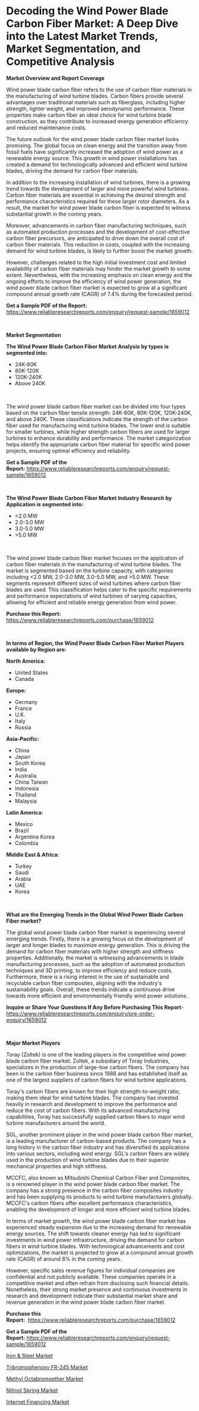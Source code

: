 <p><h1>Decoding the Wind Power Blade Carbon Fiber Market: A Deep Dive into the Latest Market Trends, Market Segmentation, and Competitive Analysis</h1></p><p><strong>Market Overview and Report Coverage</strong></p>
<p><p>Wind power blade carbon fiber refers to the use of carbon fiber materials in the manufacturing of wind turbine blades. Carbon fibers provide several advantages over traditional materials such as fiberglass, including higher strength, lighter weight, and improved aerodynamic performance. These properties make carbon fiber an ideal choice for wind turbine blade construction, as they contribute to increased energy generation efficiency and reduced maintenance costs.</p><p>The future outlook for the wind power blade carbon fiber market looks promising. The global focus on clean energy and the transition away from fossil fuels have significantly increased the adoption of wind power as a renewable energy source. This growth in wind power installations has created a demand for technologically advanced and efficient wind turbine blades, driving the demand for carbon fiber materials.</p><p>In addition to the increasing installation of wind turbines, there is a growing trend towards the development of larger and more powerful wind turbines. Carbon fiber materials are essential in achieving the desired strength and performance characteristics required for these larger rotor diameters. As a result, the market for wind power blade carbon fiber is expected to witness substantial growth in the coming years.</p><p>Moreover, advancements in carbon fiber manufacturing techniques, such as automated production processes and the development of cost-effective carbon fiber precursors, are anticipated to drive down the overall cost of carbon fiber materials. This reduction in costs, coupled with the increasing demand for wind turbine blades, is likely to further boost the market growth.</p><p>However, challenges related to the high initial investment cost and limited availability of carbon fiber materials may hinder the market growth to some extent. Nevertheless, with the increasing emphasis on clean energy and the ongoing efforts to improve the efficiency of wind power generation, the wind power blade carbon fiber market is expected to grow at a significant compound annual growth rate (CAGR) of 7.4% during the forecasted period.</p></p>
<p><strong>Get a Sample PDF of the Report:</strong> <a href="https://www.reliableresearchreports.com/enquiry/request-sample/1659012">https://www.reliableresearchreports.com/enquiry/request-sample/1659012</a></p>
<p>&nbsp;</p>
<p><strong>Market Segmentation</strong></p>
<p><strong>The Wind Power Blade Carbon Fiber Market Analysis by types is segmented into:</strong></p>
<p><ul><li>24K-80K</li><li>80K-120K</li><li>120K-240K</li><li>Above 240K</li></ul></p>
<p>&nbsp;</p>
<p><p>The wind power blade carbon fiber market can be divided into four types based on the carbon fiber tensile strength: 24K-80K, 80K-120K, 120K-240K, and above 240K. These classifications indicate the strength of the carbon fiber used for manufacturing wind turbine blades. The lower end is suitable for smaller turbines, while higher strength carbon fibers are used for larger turbines to enhance durability and performance. The market categorization helps identify the appropriate carbon fiber material for specific wind power projects, ensuring optimal efficiency and reliability.</p></p>
<p><strong>Get a Sample PDF of the Report:</strong>&nbsp;<a href="https://www.reliableresearchreports.com/enquiry/request-sample/1659012">https://www.reliableresearchreports.com/enquiry/request-sample/1659012</a></p>
<p>&nbsp;</p>
<p><strong>The Wind Power Blade Carbon Fiber Market Industry Research by Application is segmented into:</strong></p>
<p><ul><li><2.0 MW</li><li>2.0-3.0 MW</li><li>3.0-5.0 MW</li><li>>5.0 MW</li></ul></p>
<p>&nbsp;</p>
<p><p>The wind power blade carbon fiber market focuses on the application of carbon fiber materials in the manufacturing of wind turbine blades. The market is segmented based on the turbine capacity, with categories including <2.0 MW, 2.0-3.0 MW, 3.0-5.0 MW, and >5.0 MW. These segments represent different sizes of wind turbines where carbon fiber blades are used. This classification helps cater to the specific requirements and performance expectations of wind turbines of varying capacities, allowing for efficient and reliable energy generation from wind power.</p></p>
<p><strong>Purchase this Report:</strong>&nbsp; <a href="https://www.reliableresearchreports.com/purchase/1659012">https://www.reliableresearchreports.com/purchase/1659012</a></p>
<p>&nbsp;</p>
<p><strong>In terms of Region, the Wind Power Blade Carbon Fiber Market Players available by Region are:</strong></p>
<p>
    <p> <strong> North America: </strong>
        <ul>
            <li>United States</li>
            <li>Canada</li>
        </ul>
        </p> 
    <p> <strong> Europe: </strong>
        <ul>
            <li>Germany</li>
            <li>France</li>
            <li>U.K.</li>
            <li>Italy</li>
            <li>Russia</li>
        </ul>
        </p> 
    <p> <strong> Asia-Pacific: </strong>
        <ul>
            <li>China</li>
            <li>Japan</li>
            <li>South Korea</li>
            <li>India</li>
            <li>Australia</li>
            <li>China Taiwan</li>
            <li>Indonesia</li>
            <li>Thailand</li>
            <li>Malaysia</li>
        </ul>
        </p> 
    <p> <strong> Latin America: </strong>
        <ul>
            <li>Mexico</li>
            <li>Brazil</li>
            <li>Argentina Korea</li>
            <li>Colombia</li>
        </ul>
        </p> 
    <p> <strong> Middle East & Africa: </strong>
        <ul>
            <li>Turkey</li>
            <li>Saudi</li>
            <li>Arabia</li>
            <li>UAE</li>
            <li>Korea</li>
        </ul>
    </p>
    </p>
<p>&nbsp;</p>
<p><strong>What are the Emerging Trends in the Global Wind Power Blade Carbon Fiber market?</strong></p>
<p><p>The global wind power blade carbon fiber market is experiencing several emerging trends. Firstly, there is a growing focus on the development of larger and longer blades to maximize energy generation. This is driving the demand for carbon fiber materials with higher strength and stiffness properties. Additionally, the market is witnessing advancements in blade manufacturing processes, such as the adoption of automated production techniques and 3D printing, to improve efficiency and reduce costs. Furthermore, there is a rising interest in the use of sustainable and recyclable carbon fiber composites, aligning with the industry's sustainability goals. Overall, these trends indicate a continuous drive towards more efficient and environmentally friendly wind power solutions.</p></p>
<p><strong>Inquire or Share Your Questions If Any Before Purchasing This Report</strong>- <a href="https://www.reliableresearchreports.com/enquiry/pre-order-enquiry/1659012">https://www.reliableresearchreports.com/enquiry/pre-order-enquiry/1659012</a></p>
<p>&nbsp;</p>
<p><strong>Major Market Players</strong></p>
<p><p>Toray (Zoltek) is one of the leading players in the competitive wind power blade carbon fiber market. Zoltek, a subsidiary of Toray Industries, specializes in the production of large-tow carbon fibers. The company has been in the carbon fiber business since 1988 and has established itself as one of the largest suppliers of carbon fibers for wind turbine applications. </p><p>Toray's carbon fibers are known for their high strength-to-weight ratio, making them ideal for wind turbine blades. The company has invested heavily in research and development to improve the performance and reduce the cost of carbon fibers. With its advanced manufacturing capabilities, Toray has successfully supplied carbon fibers to major wind turbine manufacturers around the world.</p><p>SGL, another prominent player in the wind power blade carbon fiber market, is a leading manufacturer of carbon-based products. The company has a long history in the carbon fiber industry and has diversified its applications into various sectors, including wind energy. SGL's carbon fibers are widely used in the production of wind turbine blades due to their superior mechanical properties and high stiffness.</p><p>MCCFC, also known as Mitsubishi Chemical Carbon Fiber and Composites, is a renowned player in the wind power blade carbon fiber market. The company has a strong presence in the carbon fiber composites industry and has been supplying its products to wind turbine manufacturers globally. MCCFC's carbon fibers offer excellent performance characteristics, enabling the development of longer and more efficient wind turbine blades.</p><p>In terms of market growth, the wind power blade carbon fiber market has experienced steady expansion due to the increasing demand for renewable energy sources. The shift towards cleaner energy has led to significant investments in wind power infrastructure, driving the demand for carbon fibers in wind turbine blades. With technological advancements and cost optimizations, the market is projected to grow at a compound annual growth rate (CAGR) of around 8% in the coming years.</p><p>However, specific sales revenue figures for individual companies are confidential and not publicly available. These companies operate in a competitive market and often refrain from disclosing such financial details. Nonetheless, their strong market presence and continuous investments in research and development indicate their substantial market share and revenue generation in the wind power blade carbon fiber market.</p></p>
<p><strong>Purchase this Report:</strong>&nbsp;&nbsp;<a href="https://www.reliableresearchreports.com/purchase/1659012">https://www.reliableresearchreports.com/purchase/1659012</a></p>
<p></p>
<p><strong>Get a Sample PDF of the Report:</strong>&nbsp;<a href="https://www.reliableresearchreports.com/enquiry/request-sample/1659012">https://www.reliableresearchreports.com/enquiry/request-sample/1659012</a></p>
<p><p><a href="https://medium.com/@ridhantakke90/iron-amp-steel-market-size-growth-forecast-2023-2030-741547d9d0b5">Iron & Steel Market</a></p><p><a href="https://github.com/rahu1501/Market-Research-Report-List-1/blob/main/tribromophenoxy-fr-245-market.md">Tribromophenoxy FR-245 Market</a></p><p><a href="https://github.com/rahu1502/Market-Research-Report-List-1/blob/main/methyl-octabromoether-market.md">Methyl Octabromoether Market</a></p><p><a href="https://www.linkedin.com/pulse/nitinol-spring-market-size-growth-forecast-from-2023--0otfe/">Nitinol Spring Market</a></p><p><a href="https://medium.com/@abbieparker1964/internet-financing-market-research-report-its-history-and-forecast-2023-to-2030-3649aa2cfc0e">Internet Financing Market</a></p></p>